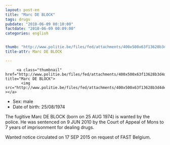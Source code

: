 ```yaml
---
layout: post-en
title: "Marc DE BLOCK"
tags: drugs
pubdate: "2010-06-09 00:10:00"
factdate: "2010-06-09 00:09:00"
categories: english


thumb: "http://www.politie.be/files/fed/attachments/400x500x63f13628b3d4de22f1807e9138b1c9d7_thumb.jpg.pagespeed.ic.A9lMT6cVVu.jpg"
title-attr: Marc DE BLOCK

---
```


<div class="row">

  <div class="col-xs-12 col-md-4">

         <a class="thumbnail" href="http://www.politie.be/files/fed/attachments/400x500x63f13628b3d4de22f1807e9138b1c9d7_thumb.jpg.pagespeed.ic.A9lMT6cVVu.jpg" title="Marc DE BLOCK">
           <img src="http://www.politie.be/files/fed/attachments/400x500x63f13628b3d4de22f1807e9138b1c9d7_thumb.jpg.pagespeed.ic.A9lMT6cVVu.jpg" ></a>

  
  </div>
  <div class="col-xs-12 col-md-8">
 
<ul>
<li>Sex: male</li>
<li>Date of birth: 25/08/1974</li>
</ul> 


<p>The fugitive Marc DE BLOCK (born on 25 AUG 1974) is wanted by the police.
He was sentenced on 9 JUN 2010 by the Court of Appeal of Mons to 7 years of imprisonment for dealing drugs. </p>
<p>Wanted notice circulated on 17 SEP 2015 on request of FAST Belgium.
</p>

  
</div>


</div>

